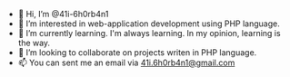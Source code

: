 - 👋 Hi, I’m @41i-6h0rb4n1
- 👀 I’m interested in web-application development using PHP language.
- 🌱 I’m currently learning. I'm always learning. In my opinion, learning is the way.
- 💞️ I’m looking to collaborate on projects writen in PHP language.
- 📫 You can sent me an email via 41i.6h0rb4n1@gmail.com

<!---
41i-6h0rb4n1/41i-6h0rb4n1 is a ✨ special ✨ repository because its `README.md` (this file) appears on your GitHub profile.
You can click the Preview link to take a look at your changes.
--->
